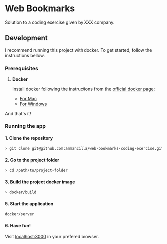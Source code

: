 # Web Bookmarks
Solution to a coding exercise given by XXX company.

## Development
I recommend running this project with docker. To get started, follow the instructions bellow.

### Prerequisites

 1. **Docker**

    Install docker following the instructions from the [official docker page](https://docs.docker.com/engine/installation/):
      - [For Mac](https://docs.docker.com/docker-for-mac/install)
      - [For Windows](https://docs.docker.com/docker-for-windows/install)

 And that's it!

### Running the app
#### 1. Clone the repository

```bash
> git clone git@github.com:ammancilla/web-bookmarks-coding-exercise.git
```

#### 2. Go to the project folder

```bash
> cd /path/to/project-folder
```

#### 3. Build the project docker image

```bash
> docker/build
```

#### 5. Start the application

```bash
docker/server
```

#### 6. Have fun!

Visit [localhost:3000](localhost:3000) in your prefered browser.

